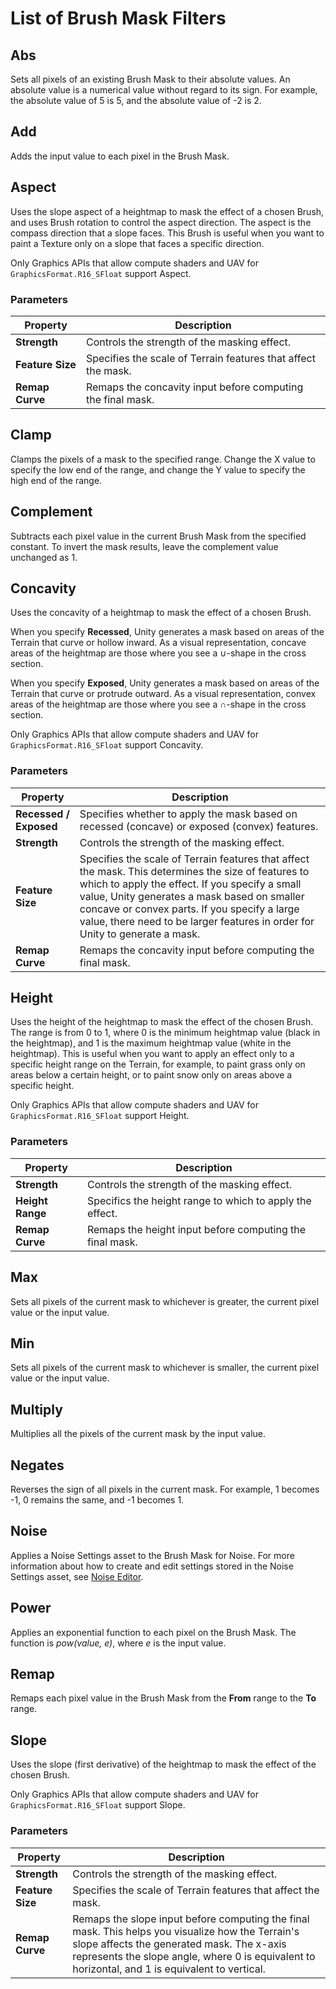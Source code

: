 # List of Brush Mask Filters

## Abs

Sets all pixels of an existing Brush Mask to their absolute values. An absolute value is a numerical value without regard to its sign. For example, the absolute value of 5 is 5, and the absolute value of -2 is 2.

## Add

Adds the input value to each pixel in the Brush Mask.

## Aspect

Uses the slope aspect of a heightmap to mask the effect of a chosen Brush, and uses Brush rotation to control the aspect direction. The aspect is the compass direction that a slope faces. This Brush is useful when you want to paint a Texture only on a slope that faces a specific direction.

Only Graphics APIs that allow compute shaders and UAV for `GraphicsFormat.R16_SFloat` support Aspect.

### Parameters

| **Property**     | **Description**                                              |
| ---------------- | ------------------------------------------------------------ |
| **Strength**     | Controls the strength of the masking effect.                 |
| **Feature Size** | Specifies the scale of Terrain features that affect the mask. |
| **Remap Curve**  | Remaps the concavity input before computing the final mask.  |

## Clamp

Clamps the pixels of a mask to the specified range. Change the X value to specify the low end of the range, and change the Y value to specify the high end of the range.

## Complement

Subtracts each pixel value in the current Brush Mask from the specified constant. To invert the mask results, leave the complement value unchanged as 1.

## Concavity

Uses the concavity of a heightmap to mask the effect of a chosen Brush.

When you specify **Recessed**, Unity generates a mask based on areas of the Terrain that curve or hollow inward. As a visual representation, concave areas of the heightmap are those where you see a ∪-shape in the cross section.

When you specify **Exposed**, Unity generates a mask based on areas of the Terrain that curve or protrude outward. As a visual representation, convex areas of the heightmap are those where you see a ∩-shape in the cross section.

Only Graphics APIs that allow compute shaders and UAV for `GraphicsFormat.R16_SFloat` support Concavity.

### Parameters

| **Property**           | **Description**                                              |
| ---------------------- | ------------------------------------------------------------ |
| **Recessed / Exposed** | Specifies whether to apply the mask based on recessed (concave) or exposed (convex) features. |
| **Strength**           | Controls the strength of the masking effect.                 |
| **Feature Size**       | Specifies the scale of Terrain features that affect the mask. This determines the size of features to which to apply the effect. If you specify a small value, Unity generates a mask based on smaller concave or convex parts. If you specify a large value, there need to be larger features in order for Unity to generate a mask. |
| **Remap Curve**        | Remaps the concavity input before computing the final mask.  |

## Height

Uses the height of the heightmap to mask the effect of the chosen Brush. The range is from 0 to 1, where 0 is the minimum heightmap value (black in the heightmap), and 1 is the maximum heightmap value (white in the heightmap). This is useful when you want to apply an effect only to a specific height range on the Terrain, for example, to paint grass only on areas below a certain height, or to paint snow only on areas above a specific height.

Only Graphics APIs that allow compute shaders and UAV for `GraphicsFormat.R16_SFloat` support Height.

### Parameters

| **Property**     | **Description**                                          |
| ---------------- | -------------------------------------------------------- |
| **Strength**     | Controls the strength of the masking effect.             |
| **Height Range** | Specifics the height range to which to apply the effect. |
| **Remap Curve**  | Remaps the height input before computing the final mask. |

## Max

Sets all pixels of the current mask to whichever is greater, the current pixel value or the input value.

## Min

Sets all pixels of the current mask to whichever is smaller, the current pixel value or the input value.

## Multiply

Multiplies all the pixels of the current mask by the input value.

## Negates

Reverses the sign of all pixels in the current mask. For example, 1 becomes -1, 0 remains the same, and -1 becomes 1.

## Noise

Applies a Noise Settings asset to the Brush Mask for Noise. For more information about how to create and edit settings stored in the Noise Settings asset, see [Noise Editor](noise-editor.md).

## Power
Applies an exponential function to each pixel on the Brush Mask. The function is *pow(value, e)*, where *e* is the input value.

## Remap

Remaps each pixel value in the Brush Mask from the **From** range to the **To** range.

## Slope

Uses the slope (first derivative) of the heightmap to mask the effect of the chosen Brush.

Only Graphics APIs that allow compute shaders and UAV for `GraphicsFormat.R16_SFloat` support Slope.

### Parameters

| **Property**     | **Description**                                              |
| ---------------- | ------------------------------------------------------------ |
| **Strength**     | Controls the strength of the masking effect.                 |
| **Feature Size** | Specifies the scale of Terrain features that affect the mask. |
| **Remap Curve** | Remaps the slope input before computing the final mask. This helps you visualize how the Terrain's slope affects the generated mask. The x-axis represents the slope angle, where 0 is equivalent to horizontal, and 1 is equivalent to vertical. |
